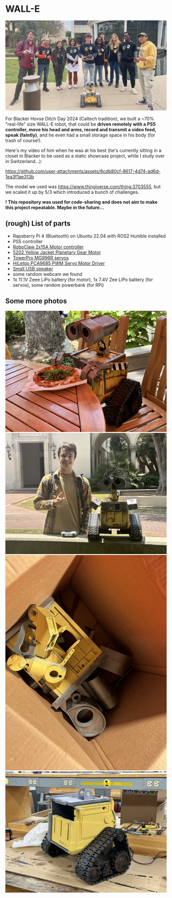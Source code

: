 # WALL-E

![](media/photos/IMG_7303.jpg)

For Blacker Hovse Ditch Day 2024 (Caltech tradition), we built a ~70% "real-life" size WALL-E robot, that could be **driven remotely with a PS5 controller, move his head and arms, record and transmit a video feed, speak (faintly)**, and he even had a small storage space in his body (for trash of course!).

Here's my video of him when he was at his best (he's currently sitting in a closet in Blacker to be used as a static showcase project, while I study over in Switzerland...): 

https://github.com/user-attachments/assets/6cdb80cf-8617-4d74-ad6d-1ea3f1ae313b

The model we used was https://www.thingiverse.com/thing:3703555, but we scaled it up by 5/3 which introduced a bunch of challenges. 

**! This repository was used for code-sharing and does not aim to make this project repeatable. Maybe in the future...**

## (rough) List of parts

* Rapsberry Pi 4 (Bluetooth) on Ubuntu 22.04 with ROS2 Humble installed
* PS5 controller
* [RoboClaw 2x15A Motor controller](https://www.basicmicro.com/RoboClaw-2x15A-Motor-Controller_p_10.html)
* [5202 Yellow Jacket Planetary Gear Motor](https://www.gobilda.com/5202-series-yellow-jacket-planetary-gear-motor-26-9-1-ratio-24mm-length-6mm-d-shaft-223-rpm-36mm-gearbox-3-3-5v-encoder/)
* [TowerPro MG996R servos](https://towerpro.com.tw/product/mg996r/)
* [HiLetgo PCA9685 PWM Servo Motor Driver](http://www.hiletgo.com/ProductDetail/2152091.html)
* [Small USB speaker](https://www.amazon.com/shuley-Computer-Speaker-Portable-Sound-bar/dp/B09S3G99HS/ref=sr_1_1)
* some random webcam we found
* 1x 11.1V Zeee LiPo battery (for motor), 1x 7.4V Zee LiPo battery (for servos), some random powerbank (for RPi)

## Some more photos

![](media/photos/IMG_6938.jpg)
![](media/photos/IMG_6954_s.JPG)
![](media/photos/IMG_6767_s.jpg)
![](media/photos/IMG_6736_s.jpg)
